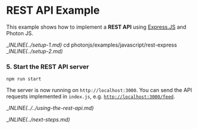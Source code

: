 # REST API Example

This example shows how to implement a **REST API** using [Express.JS](https://expressjs.com/de/) and Photon JS.

__INLINE(../_setup-1.md)__
cd photonjs/examples/javascript/rest-express
__INLINE(../_setup-2.md)__

### 5. Start the REST API server

```
npm run start
```

The server is now running on `http://localhost:3000`. You can send the API requests implemented in `index.js`, e.g. [`http://localhost:3000/feed`](http://localhost:3000/feed).

__INLINE(../../_using-the-rest-api.md)__

__INLINE(../_next-steps.md)__